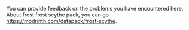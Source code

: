 You can provide feedback on the problems you have encountered here.
About frost frost scythe pack, you can go https://modrinth.com/datapack/frost-scythe.
